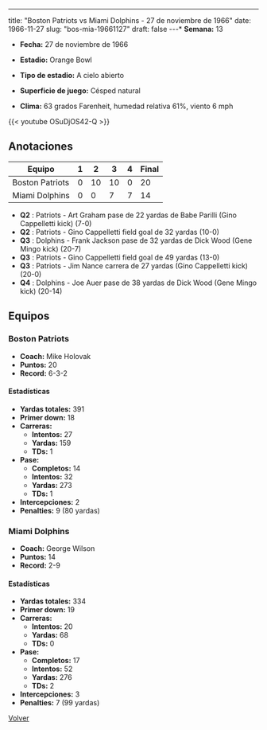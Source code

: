 ---
title: "Boston Patriots vs Miami Dolphins - 27 de noviembre de 1966"
date: 1966-11-27
slug: "bos-mia-19661127"
draft: false
---* **Semana:** 13
* **Fecha:** 27 de noviembre de 1966

* **Estadio:** Orange Bowl
* **Tipo de estadio:** A cielo abierto
* **Superficie de juego:** Césped natural
* **Clima:** 63 grados Farenheit, humedad relativa 61%, viento 6 mph

{{< youtube OSuDjOS42-Q >}}


## Anotaciones
| Equipo | 1 | 2 | 3 | 4 | Final |
|--------|---|---|---|---|-------|
| Boston Patriots  | 0 | 10 | 10 | 0  | 20 |
| Miami Dolphins  | 0 | 0 | 7 | 7  | 14 |
* **Q2** : Patriots - Art Graham pase de 22 yardas de Babe Parilli (Gino Cappelletti kick) (7-0)
* **Q2** : Patriots - Gino Cappelletti field goal de 32 yardas (10-0)
* **Q3** : Dolphins - Frank Jackson pase de 32 yardas de Dick Wood (Gene Mingo kick) (20-7)
* **Q3** : Patriots - Gino Cappelletti field goal de 49 yardas (13-0)
* **Q3** : Patriots - Jim Nance carrera de 27 yardas (Gino Cappelletti kick) (20-0)
* **Q4** : Dolphins - Joe Auer pase de 38 yardas de Dick Wood (Gene Mingo kick) (20-14)


## Equipos


### Boston Patriots
* **Coach:** Mike Holovak
* **Puntos:** 20
* **Record:** 6-3-2
#### Estadísticas
* **Yardas totales:** 391
* **Primer down:** 18
* **Carreras:**
  * **Intentos:** 27
  * **Yardas:** 159
  * **TDs:** 1
* **Pase:**
  * **Completos:** 14
  * **Intentos:** 32
  * **Yardas:** 273
  * **TDs:** 1
* **Intercepciones:** 2
* **Penalties:** 9 (80 yardas)

### Miami Dolphins
* **Coach:** George Wilson
* **Puntos:** 14
* **Record:** 2-9
#### Estadísticas
* **Yardas totales:** 334
* **Primer down:** 19
* **Carreras:**
  * **Intentos:** 20
  * **Yardas:** 68
  * **TDs:** 0
* **Pase:**
  * **Completos:** 17
  * **Intentos:** 52
  * **Yardas:** 276
  * **TDs:** 2
* **Intercepciones:** 3
* **Penalties:** 7 (99 yardas)


[Volver](/historia/1966)
